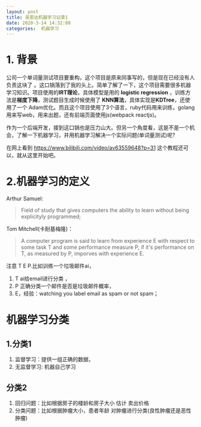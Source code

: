 ```yaml
---
layout: post
title: 吴恩达机器学习记录1
date: 2020-3-14 14:32:00
categories:  机器学习
---
```


# 1. 背景
公司一个单词量测试项目要重构，这个项目是原来同事写的，但是现在已经没有人负责这块了 。这口锅落到了我的头上。简单了解了一下，这个项目需要很多机器学习知识。项目使用的**IRT理论**，具体模型是用的 **logistic regression** ，训练方法是**梯度下降**，测试题目生成时候使用了 **KNN算法**，具体实现是**KDTree**，还使用了一个 Adam优化。而且这个项目使用了3个语言，ruby代码用来训练，golang用来写web，用来出题，还有前端页面使用js(webpack reactjs)。

作为一个后端开发，接到这口锅也是压力山大。但另一个角度看，这是不是一个机会，了解一下机器学习，并用机器学习解决一个实际问题(单词量测试)呢? 

在网上看到 https://www.bilibili.com/video/av63559648?p=31 这个教程还可以，就从这里开始吧。


# 2.机器学习的定义
Arthur Samuel:
> Field of study that gives computers the ability to learn without being explicityly programmed;

Tom Mitchell(卡耐基梅隆)：
>A computer program is said to learn from experience E with respect to some task T and some performance measure P, if it's performance on T, as measured by P, imporves with experience E.


注意 T E P.比如训练一个垃圾邮件ai，
1. T ai给email进行分类 ，
2. P 正确分类一个邮件是否是垃圾邮件概率，
3. E，经验：watching you label email as spam or not spam；



# 机器学习分类
## 1.分类1
1. 监督学习：提供一组正确的数据，
2. 无监督学习: 机器自己学习

## 分类2
1. 回归问题：比如根据房子的楼龄和房子大小 估计 卖出价格
3. 分类问题：比如根据肿瘤大小，患者年龄 对肿瘤进行分类(良性肿瘤还是恶性肿瘤)






 